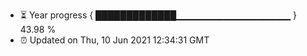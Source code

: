 - ⏳ Year progress { █████████████▁▁▁▁▁▁▁▁▁▁▁▁▁▁▁▁▁ } 43.98 %
- ⏰ Updated on Thu, 10 Jun 2021 12:34:31 GMT

